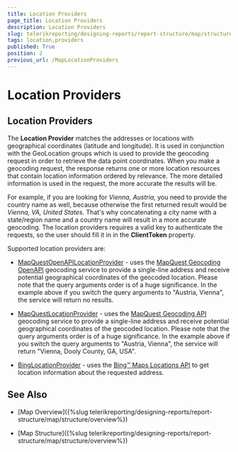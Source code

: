 ```yaml
---
title: Location Providers
page_title: Location Providers 
description: Location Providers
slug: telerikreporting/designing-reports/report-structure/map/structure/location-providers
tags: location,providers
published: True
position: 2
previous_url: /MapLocationProviders
---
```


# Location Providers

## Location Providers

The __Location Provider__ matches the addresses or locations with geographical coordinates (latitude and longitude). It is used in conjunction with the GeoLocation groups which is used to provide the geocoding request in order to retrieve the data point coordinates. When you make a geocoding request, the response returns one or more location resources that contain location information ordered by relevance. The more detailed information is used in the request, the more accurate the results will be. 

For example, if you are looking for *Vienna, Austria*, you need to provide the country name as well, because otherwise the first returned result would be *Vienna, VA, United States*. That's why concatenating a city name with a state/region name and a country name will result in a more accurate geocoding. The location providers requires a valid key to authenticate the requests, so the user should fill it in in the __ClientToken__ property. 

Supported location providers are:     

* [MapQuestOpenAPILocationProvider](/reporting/api/Telerik.Reporting.MapQuestOpenAPILocationProvider) - uses the [MapQuest Geocoding OpenAPI](http://developer.mapquest.com/web/products/open/geocoding-service) geocoding service to provide a single-line address and receive potential geographical coordinates of the geocoded location. Please note that the query arguments order is of a huge significance. In the example above if you switch the query arguments to "Austria, Vienna", the service will return no results. 

* [MapQuestLocationProvider](/reporting/api/Telerik.Reporting.MapQuestLocationProvider) - uses the [MapQuest Geocoding API](http://developer.mapquest.com/web/products/dev-services/geocoding-ws) geocoding service to provide a single-line address and receive potential geographical coordinates of the geocoded location. Please note that the query arguments order is of a huge significance. In the example above if you switch the query arguments to "Austria, Vienna", the service will return "Vienna, Dooly County, GA, USA". 

* [BingLocationProvider](/reporting/api/Telerik.Reporting.BingLocationProvider) - uses the [Bing™ Maps Locations API](http://msdn.microsoft.com/en-us/library/ff701715.aspx) to get location information about the requested address. 

## See Also

* [Map Overview]({%slug telerikreporting/designing-reports/report-structure/map/structure/overview%})

* [Map Structure]({%slug telerikreporting/designing-reports/report-structure/map/structure/overview%})

